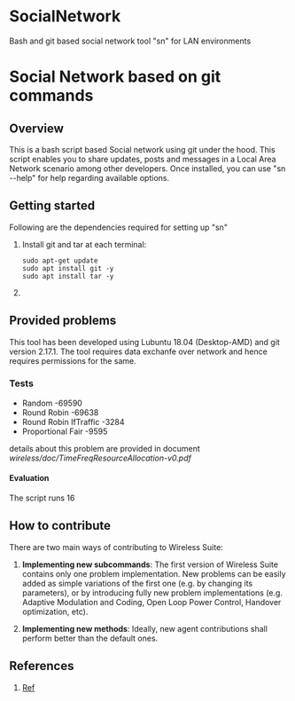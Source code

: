 # SocialNetwork
Bash and git based social network tool "sn" for LAN environments

# Social Network based on git commands

## Overview
This is a bash script based Social network using git under the hood. This script enables you to share updates, posts and messages in a Local Area Network scenario among other developers. Once installed, you can use "sn --help" for help regarding available options.

## Getting started
Following are the dependencies required for setting up "sn"
1. Install git and tar at each terminal:
    ```
    sudo apt-get update
	sudo apt install git -y
	sudo apt install tar -y
	```

2. 


## Provided problems 
This tool has been developed using Lubuntu 18.04 (Desktop-AMD) and git version 2.17.1. The tool requires data exchanfe over network and hence requires permissions for the same.


### Tests 
* Random                       -69590
* Round Robin                  -69638
* Round Robin IfTraffic        -3284
* Proportional Fair            -9595

details about this problem are provided in document *wireless/doc/TimeFreqResourceAllocation-v0.pdf*

#### Evaluation
The script runs 16 

## How to contribute
There are two main ways of contributing to Wireless Suite:

1. **Implementing new subcommands**: The first version of Wireless Suite contains only one problem implementation. New
problems can be easily added as simple variations of the first one (e.g. by changing its parameters), or by introducing
fully new problem implementations (e.g. Adaptive Modulation and Coding, Open Loop Power Control, Handover optimization,
etc).

2. **Implementing new methods**: Ideally, new agent contributions shall perform better than the default ones.

## References
1. [Ref](url)
